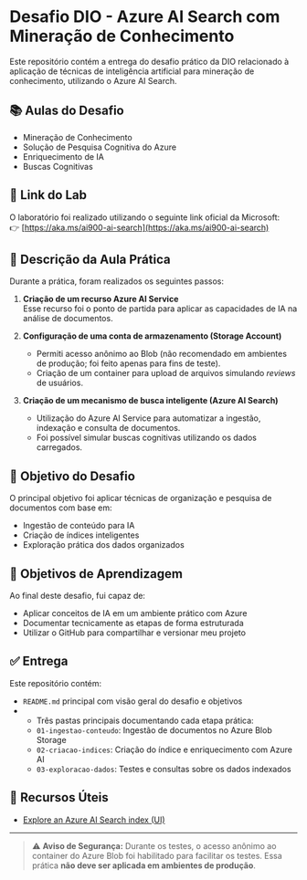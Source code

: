 # Desafio DIO - Azure AI Search com Mineração de Conhecimento

Este repositório contém a entrega do desafio prático da DIO relacionado à aplicação de técnicas de inteligência artificial para mineração de conhecimento, utilizando o Azure AI Search.

## 📚 Aulas do Desafio

- Mineração de Conhecimento  
- Solução de Pesquisa Cognitiva do Azure  
- Enriquecimento de IA  
- Buscas Cognitivas  

## 🔗 Link do Lab

O laboratório foi realizado utilizando o seguinte link oficial da Microsoft:  
👉 [https://aka.ms/ai900-ai-search](https://aka.ms/ai900-ai-search)

## 🧪 Descrição da Aula Prática

Durante a prática, foram realizados os seguintes passos:

1. **Criação de um recurso Azure AI Service**  
   Esse recurso foi o ponto de partida para aplicar as capacidades de IA na análise de documentos.

2. **Configuração de uma conta de armazenamento (Storage Account)**  
   - Permiti acesso anônimo ao Blob (não recomendado em ambientes de produção; foi feito apenas para fins de teste).  
   - Criação de um container para upload de arquivos simulando *reviews* de usuários.

3. **Criação de um mecanismo de busca inteligente (Azure AI Search)**  
   - Utilização do Azure AI Service para automatizar a ingestão, indexação e consulta de documentos.  
   - Foi possível simular buscas cognitivas utilizando os dados carregados.

## 🧠 Objetivo do Desafio

O principal objetivo foi aplicar técnicas de organização e pesquisa de documentos com base em:

- Ingestão de conteúdo para IA  
- Criação de índices inteligentes  
- Exploração prática dos dados organizados

## 🎯 Objetivos de Aprendizagem

Ao final deste desafio, fui capaz de:

- Aplicar conceitos de IA em um ambiente prático com Azure  
- Documentar tecnicamente as etapas de forma estruturada  
- Utilizar o GitHub para compartilhar e versionar meu projeto  

## ✅ Entrega

Este repositório contém:

- `README.md` principal com visão geral do desafio e objetivos
- - Três pastas principais documentando cada etapa prática:
  - `01-ingestao-conteudo`: Ingestão de documentos no Azure Blob Storage
  - `02-criacao-indices`: Criação do índice e enriquecimento com Azure AI
  - `03-exploracao-dados`: Testes e consultas sobre os dados indexados

## 📎 Recursos Úteis

- [Explore an Azure AI Search index (UI)](https://learn.microsoft.com/en-us/training/modules/explore-azure-ai-search/)

---

> ⚠️ **Aviso de Segurança:** Durante os testes, o acesso anônimo ao container do Azure Blob foi habilitado para facilitar os testes. Essa prática **não deve ser aplicada em ambientes de produção**.
